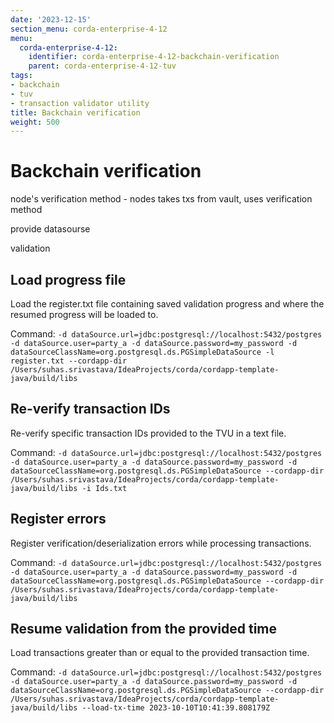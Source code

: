```yaml
---
date: '2023-12-15'
section_menu: corda-enterprise-4-12
menu:
  corda-enterprise-4-12:
    identifier: corda-enterprise-4-12-backchain-verification
    parent: corda-enterprise-4-12-tuv
tags:
- backchain
- tuv
- transaction validator utility
title: Backchain verification
weight: 500
---
```


# Backchain verification

node's verification method - nodes takes txs from vault, uses verification method

provide datasourse

validation

## Load progress file

Load the register.txt file containing saved validation progress and where the resumed progress will be loaded to.

Command: `-d dataSource.url=jdbc:postgresql://localhost:5432/postgres -d dataSource.user=party_a -d dataSource.password=my_password -d dataSourceClassName=org.postgresql.ds.PGSimpleDataSource -l register.txt --cordapp-dir /Users/suhas.srivastava/IdeaProjects/corda/cordapp-template-java/build/libs`

## Re-verify transaction IDs

Re-verify specific transaction IDs provided to the TVU in a text file.

Command: `-d dataSource.url=jdbc:postgresql://localhost:5432/postgres -d dataSource.user=party_a -d dataSource.password=my_password -d dataSourceClassName=org.postgresql.ds.PGSimpleDataSource --cordapp-dir /Users/suhas.srivastava/IdeaProjects/corda/cordapp-template-java/build/libs -i Ids.txt`

## Register errors

Register verification/deserialization errors while processing transactions.

Command: `-d dataSource.url=jdbc:postgresql://localhost:5432/postgres -d dataSource.user=party_a -d dataSource.password=my_password -d dataSourceClassName=org.postgresql.ds.PGSimpleDataSource --cordapp-dir /Users/suhas.srivastava/IdeaProjects/corda/cordapp-template-java/build/libs`

## Resume validation from the provided time

Load transactions greater than or equal to the provided transaction time.

Command: `-d dataSource.url=jdbc:postgresql://localhost:5432/postgres -d dataSource.user=party_a -d dataSource.password=my_password -d dataSourceClassName=org.postgresql.ds.PGSimpleDataSource --cordapp-dir /Users/suhas.srivastava/IdeaProjects/corda/cordapp-template-java/build/libs --load-tx-time 2023-10-10T10:41:39.808179Z`
